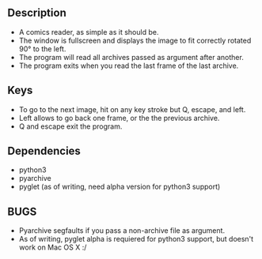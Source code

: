 
Description
-----------

- A comics reader, as simple as it should be.
- The window is fullscreen and displays the image to fit correctly rotated 90° to the left.
- The program will read all archives passed as argument after another. 
- The program exits when you read the last frame of the last archive.


Keys
----

- To go to the next image, hit on any key stroke but Q, escape, and left.
- Left allows to go back one frame, or the the previous archive.
- Q and escape exit the program.


Dependencies
------------

- python3
- pyarchive
- pyglet (as of writing, need alpha version for python3 support)


BUGS 
----

- Pyarchive segfaults if you pass a non-archive file as argument.
- As of writing, pyglet alpha is requiered for python3 support,
  but doesn't work on Mac OS X :/

